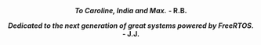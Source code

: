 <div align="center">
</br>
</br>
</br>
</br>
</br>
</br>
</br>
</br>
</br>
</br>
  
***To Caroline, India and Max.*** **- R.B.**

***Dedicated to the next generation of great systems powered by FreeRTOS.*** **- J.J.**

</br>
</br>
</br>
</br>
</br>
</br>
</br>
</br>
</br>
</br>

</div>
